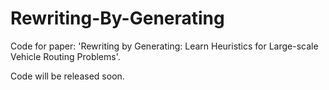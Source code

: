 # Rewriting-By-Generating
Code for paper: 'Rewriting by Generating: Learn Heuristics for Large-scale Vehicle Routing Problems'.

Code will be released soon.
